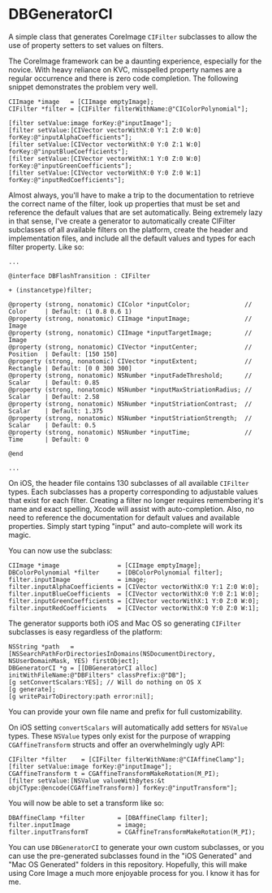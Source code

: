 DBGeneratorCI
=============

A simple class that generates CoreImage `CIFilter` subclasses to allow the use of property setters to set values on filters.

The CoreImage framework can be a daunting experience, especially for the novice. With heavy reliance on KVC, misspelled property names are a regular occurrence and there is zero code completion. The following snippet demonstrates the problem very well. 
```objc
CIImage *image   = [CIImage emptyImage];
CIFilter *filter = [CIFilter filterWithName:@"CIColorPolynomial"];

[filter setValue:image forKey:@"inputImage"];
[filter setValue:[CIVector vectorWithX:0 Y:1 Z:0 W:0] forKey:@"inputAlphaCoefficients"];
[filter setValue:[CIVector vectorWithX:0 Y:0 Z:1 W:0] forKey:@"inputBlueCoefficients"];
[filter setValue:[CIVector vectorWithX:1 Y:0 Z:0 W:0] forKey:@"inputGreenCoefficients"];
[filter setValue:[CIVector vectorWithX:0 Y:0 Z:0 W:1] forKey:@"inputRedCoefficients"];
```
Almost always, you'll have to make a trip to the documentation to retrieve the correct name of the filter, look up properties that must be set and reference the default values that are set automatically. Being extremely lazy in that sense, I've create a generator to automatically create CIFilter subclasses of all available filters on the platform, create the header and implementation files, and include all the default values and types for each filter property. Like so:
```objc
...

@interface DBFlashTransition : CIFilter

+ (instancetype)filter;

@property (strong, nonatomic) CIColor *inputColor;               // Color     | Default: (1 0.8 0.6 1)
@property (strong, nonatomic) CIImage *inputImage;               // Image 
@property (strong, nonatomic) CIImage *inputTargetImage;         // Image 
@property (strong, nonatomic) CIVector *inputCenter;             // Position  | Default: [150 150]
@property (strong, nonatomic) CIVector *inputExtent;             // Rectangle | Default: [0 0 300 300]
@property (strong, nonatomic) NSNumber *inputFadeThreshold;      // Scalar    | Default: 0.85
@property (strong, nonatomic) NSNumber *inputMaxStriationRadius; // Scalar    | Default: 2.58
@property (strong, nonatomic) NSNumber *inputStriationContrast;  // Scalar    | Default: 1.375
@property (strong, nonatomic) NSNumber *inputStriationStrength;  // Scalar    | Default: 0.5
@property (strong, nonatomic) NSNumber *inputTime;               // Time      | Default: 0

@end

...
```
On iOS, the header file contains 130 subclasses of all available `CIFilter` types. Each subclasses has a property corresponding to adjustable values that exist for each filter. Creating a filter no longer requires remembering it's name and exact spelling, Xcode will assist with auto-completion. Also, no need to reference the documentation for default values and available properties. Simply start typing "input" and auto-complete will work its magic.

You can now use the subclass:
```objc
CIImage *image                = [CIImage emptyImage];
DBColorPolynomial *filter     = [DBColorPolynomial filter];
filter.inputImage             = image;
filter.inputAlphaCoefficients = [CIVector vectorWithX:0 Y:1 Z:0 W:0];
filter.inputBlueCoefficients  = [CIVector vectorWithX:0 Y:0 Z:1 W:0];
filter.inputGreenCoefficients = [CIVector vectorWithX:1 Y:0 Z:0 W:0];
filter.inputRedCoefficients   = [CIVector vectorWithX:0 Y:0 Z:0 W:1];
```
The generator supports both iOS and Mac OS so generating `CIFilter` subclasses is easy regardless of the platform:
```objc
NSString *path   = [NSSearchPathForDirectoriesInDomains(NSDocumentDirectory, NSUserDomainMask, YES) firstObject];
DBGeneratorCI *g = [[DBGeneratorCI alloc] initWithFileName:@"DBFilters" classPrefix:@"DB"];
[g setConvertScalars:YES]; // Will do nothing on OS X
[g generate];
[g writePairToDirectory:path error:nil];
```
You can provide your own file name and prefix for full customizability.

On iOS setting `convertScalars` will automatically add setters for `NSValue` types. These `NSValue` types only exist for the purpose of wrapping `CGAffineTransform` structs and offer an overwhelmingly ugly API:
```objc
CIFilter *filter    = [CIFilter filterWithName:@"CIAffineClamp"];
[filter setValue:image forKey:@"inputImage"];
CGAffineTransform t = CGAffineTransformMakeRotation(M_PI);
[filter setValue:[NSValue valueWithBytes:&t objCType:@encode(CGAffineTransform)] forKey:@"inputTransform"];
```
You will now be able to set a transform like so:
```objc
DBAffineClamp *filter         = [DBAffineClamp filter];
filter.inputImage             = image;
filter.inputTransformT        = CGAffineTransformMakeRotation(M_PI);
```

You can use `DBGeneratorCI` to generate your own custom subclasses, or you can use the pre-generated subclasses found in the "iOS Generated" and "Mac OS Generated" folders in this repository. Hopefully, this will make using Core Image a much more enjoyable process for you. I know it has for me.
